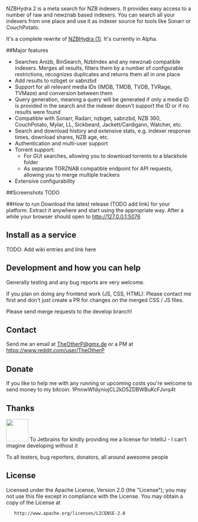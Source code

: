 NZBHydra 2 is a meta search for NZB indexers. It provides easy access to a number of raw and newznab based indexers. You can search all your indexers from one place and use it as indexer source for tools like Sonarr or CouchPotato.

It's a complete rewrite of [NZBHydra (1)](https://github.com/theotherp/nzbhydra). It's currently in Alpha. 

##Major features
* Searches Anizb, BinSearch, NzbIndex and any newznab compatible indexers. Merges all results, filters them by a number of configurable restrictions, recognizes duplicates and returns them all in one place
* Add results to nzbget or sabnzbd
* Support for all relevant media IDs (IMDB, TMDB, TVDB, TVRage, TVMaze) and conversion between them
* Query generation, meaning a query will be generated if only a media ID is provided in the search and the indexer doesn't support the ID or if no results were found
* Compatible with Sonarr, Radarr, nzbget, sabnzbd, NZB 360, CouchPotato, Mylar, LL, Sickbeard, Jackett/Cardigann, Watcher, etc.
* Search and download history and extensive stats, e.g. indexer response times, download shares, NZB age, etc.
* Authentication and multi-user support
* Torrent support:
  * For GUI searches, allowing you to download torrents to a blackhole folder
  * As separate TORZNAB compatible endpoint for API requests, allowing you to merge multiple trackers
* Extensive configurability  

##Screenshots
TODO

##How to run
Download the latest release (TODO add link) for your platform. Extract it anywhere and start using the appropriate way. After a while your browser should open to http://127.0.0.1:5076

## Install as a service
TODO: Add wiki entries and link here

## Development and how you can help
Generally testing and any bug reports are very welcome.

If you plan on doing any frontend work (JS, CSS, HTML): Please contact me first and don't just create a PR for changes on the merged CSS / JS files.

Please send merge requests to the develop branch!

## Contact ###
Send me an email at TheOtherP@gmx.de or a PM at https://www.reddit.com/user/TheOtherP

## Donate ###
If you like to help me with any running or upcoming costs you're welcome to send money to my bitcoin: 1PnnwWfdyniojCL2kD5ZDBWBuKcFJvrq4t

## Thanks ###
<img src="https://github.com/theotherp/nzbhydra/raw/gh-pages/images/logo.png" width="60px"/> To Jetbrains for kindly providing me a license for IntelliJ - I can't imagine developing without it

To all testers, bug reporters, donators, all around awesome people

## License ###
   Licensed under the Apache License, Version 2.0 (the "License");
   you may not use this file except in compliance with the License.
   You may obtain a copy of the License at

       http://www.apache.org/licenses/LICENSE-2.0